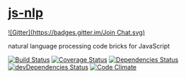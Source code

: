 [js-nlp](http://aureooms.github.io/js-nlp)
====
[![Gitter](https://badges.gitter.im/Join Chat.svg)](https://gitter.im/aureooms/js-nlp?utm_source=badge&utm_medium=badge&utm_campaign=pr-badge&utm_content=badge)

natural language processing code bricks for JavaScript

[![Build Status](https://travis-ci.org/aureooms/js-nlp.svg)](https://travis-ci.org/aureooms/js-nlp)
[![Coverage Status](https://coveralls.io/repos/aureooms/js-nlp/badge.png)](https://coveralls.io/r/aureooms/js-nlp)
[![Dependencies Status](https://david-dm.org/aureooms/js-nlp.png)](https://david-dm.org/aureooms/js-nlp#info=dependencies)
[![devDependencies Status](https://david-dm.org/aureooms/js-nlp/dev-status.png)](https://david-dm.org/aureooms/js-nlp#info=devDependencies)
[![Code Climate](https://codeclimate.com/github/aureooms/js-nlp.png)](https://codeclimate.com/github/aureooms/js-nlp)
